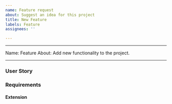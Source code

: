 ```yaml
---
name: Feature request
about: Suggest an idea for this project
title: New Feature
labels: Feature
assignees: ''

---
```


---
Name: Feature
About: Add new functionality to the project.

---

### User Story

### Requirements

#### Extension
